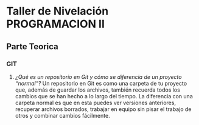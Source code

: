 # Taller de Nivelación PROGRAMACION II
## Parte Teorica

### GIT

1. *¿Qué es un repositorio en Git y cómo se diferencia de un proyecto “normal”?*
Un repositorio en Git es como una carpeta de tu proyecto que, además de guardar los archivos, también recuerda todos los cambios que se han hecho a lo largo del tiempo. La diferencia con una carpeta normal es que en esta puedes ver versiones anteriores, recuperar archivos borrados, trabajar en equipo sin pisar el trabajo de otros y combinar cambios fácilmente.

